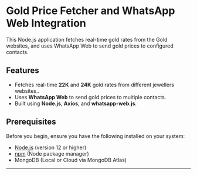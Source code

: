 # Gold Price Fetcher and WhatsApp Web Integration

This Node.js application fetches real-time gold rates from the Gold websites, and uses WhatsApp Web to send gold prices to configured contacts.

## Features

- Fetches real-time **22K** and **24K** gold rates from different jewellers websites..
- Uses **WhatsApp Web** to send gold prices to multiple contacts.
- Built using **Node.js**, **Axios**, and **whatsapp-web.js**.

## Prerequisites

Before you begin, ensure you have the following installed on your system:

- [Node.js](https://nodejs.org/) (version 12 or higher)
- [npm](https://www.npmjs.com/) (Node package manager)
- MongoDB (Local or Cloud via MongoDB Atlas)

---
